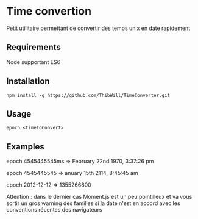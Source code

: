 # Time convertion

Petit utilitaire permettant de convertir des temps unix en date rapidement

## Requirements

Node supportant ES6

## Installation

`npm install -g https://github.com/ThibWill/TimeConverter.git`

## Usage 

`epoch <timeToConvert>`

## Examples 

epoch 4545445545ms => February 22nd 1970, 3:37:26 pm

epoch 4545445545 => anuary 15th 2114, 8:45:45 am

epoch 2012-12-12 => 1355266800

Attention : dans le dernier cas Moment.js est un peu pointilleux et va vous sortir un gros warning des familles si la date n'est en accord avec les conventions récentes des navigateurs 

